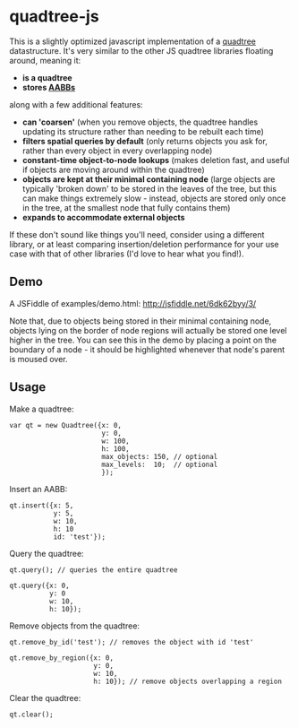# quadtree-js

This is a slightly optimized javascript implementation of a [quadtree](http://en.wikipedia.org/wiki/Quadtree) datastructure. It's very similar to the other JS quadtree libraries floating around, meaning it:

* **is a quadtree**
* **stores [AABBs](http://en.wikipedia.org/wiki/Bounding_box#Axis-aligned_minimum_bounding_box)**

along with a few additional features:

* **can 'coarsen'** (when you remove objects, the quadtree handles updating its structure rather than needing to be rebuilt each time)
* **filters spatial queries by default** (only returns objects you ask for, rather than every object in every overlapping node)
* **constant-time object-to-node lookups** (makes deletion fast, and useful if objects are moving around within the quadtree)
* **objects are kept at their minimal containing node** (large objects are typically 'broken down' to be stored in the leaves of the tree, but this can make things extremely slow - instead, objects are stored only once in the tree, at the smallest node that fully contains them)
* **expands to accommodate external objects**

If these don't sound like things you'll need, consider using a different library, or at least comparing insertion/deletion performance for your use case with that of other libraries (I'd love to hear what you find!).


## Demo

A JSFiddle of examples/demo.html:
http://jsfiddle.net/6dk62byy/3/

Note that, due to objects being stored in their minimal containing node, objects lying on the border of node regions will actually be stored one level higher in the tree. You can see this in the demo by placing a point on the boundary of a node - it should be highlighted whenever that node's parent is moused over.

## Usage

Make a quadtree:

    var qt = new Quadtree({x: 0,
                           y: 0,
                           w: 100,
                           h: 100,
                           max_objects: 150, // optional
                           max_levels:  10;  // optional
                           });

Insert an AABB:

    qt.insert({x: 5,
               y: 5,
               w: 10,
               h: 10
               id: 'test'});

Query the quadtree:

    qt.query(); // queries the entire quadtree

    qt.query({x: 0,
              y: 0
              w: 10,
              h: 10});

Remove objects from the quadtree:

    qt.remove_by_id('test'); // removes the object with id 'test'

    qt.remove_by_region({x: 0,
                         y: 0,
                         w: 10,
                         h: 10}); // remove objects overlapping a region

Clear the quadtree:

    qt.clear();